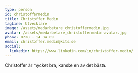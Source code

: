 ```yaml
---
type: person
id: christoffermedin
title: Christoffer Medin
tagLine: Utvecklare
image: /assets/medarbetare_christoffermedin.jpg
avatar: /assets/medarbetare_christoffermedin-avatar.jpg
phone: 0738 - 14 34 09
email: christoffer.medin@kits.se
social:
  linkedin: https://www.linkedin.com/in/christoffer-medin/
---
```


Christoffer är mycket bra, kanske en av det bästa.
